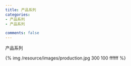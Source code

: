 ```yaml
---
title: 产品系列
categories:
- 产品系列
- 产品系列

comments: false
---
```

产品系列

{% img  /resource/images/production.jpg 300 100 ffffff %}